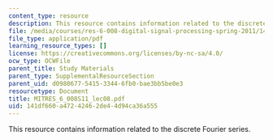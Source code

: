 ```yaml
---
content_type: resource
description: This resource contains information related to the discrete Fourier series.
file: /media/courses/res-6-008-digital-signal-processing-spring-2011/141df660a47242462de44d94ca36a555_MITRES_6_008S11_lec08.pdf
file_type: application/pdf
learning_resource_types: []
license: https://creativecommons.org/licenses/by-nc-sa/4.0/
ocw_type: OCWFile
parent_title: Study Materials
parent_type: SupplementalResourceSection
parent_uid: d0980677-5415-3344-6fb0-bae3bb5be0e3
resourcetype: Document
title: MITRES_6_008S11_lec08.pdf
uid: 141df660-a472-4246-2de4-4d94ca36a555
---
```

This resource contains information related to the discrete Fourier series.
